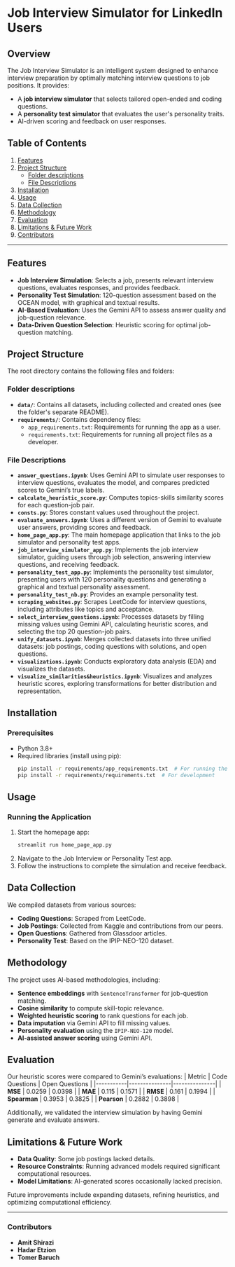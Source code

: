 # Job Interview Simulator for LinkedIn Users

## Overview
The Job Interview Simulator is an intelligent system designed to enhance interview preparation by optimally matching interview questions to job positions. It provides:
- A **job interview simulator** that selects tailored open-ended and coding questions.
- A **personality test simulator** that evaluates the user's personality traits.
- AI-driven scoring and feedback on user responses.

## Table of Contents
1. [Features](#features)
2. [Project Structure](#project-structure)
   - [Folder descriptions](#folder-descriptions)
   - [File Descriptions](#file-descriptions)
3. [Installation](#installation)
4. [Usage](#usage)
5. [Data Collection](#data-collection)
6. [Methodology](#methodology)
7. [Evaluation](#evaluation)
8. [Limitations & Future Work](#limitations--future-work)
9. [Contributors](#contributors)

---

## Features
- **Job Interview Simulation**: Selects a job, presents relevant interview questions, evaluates responses, and provides feedback.
- **Personality Test Simulation**: 120-question assessment based on the OCEAN model, with graphical and textual results.
- **AI-Based Evaluation**: Uses the Gemini API to assess answer quality and job-question relevance.
- **Data-Driven Question Selection**: Heuristic scoring for optimal job-question matching.

## Project Structure
The root directory contains the following files and folders:

### Folder descriptions
- **`data/`**: Contains all datasets, including collected and created ones (see the folder's separate README).
- **`requirements/`**: Contains dependency files:
  - `app_requirements.txt`: Requirements for running the app as a user.
  - `requirements.txt`: Requirements for running all project files as a developer.

### File Descriptions
- **`answer_questions.ipynb`**: Uses Gemini API to simulate user responses to interview questions, evaluates the model, and compares predicted scores to Gemini’s true labels.
- **`calculate_heuristic_score.py`**: Computes topics-skills similarity scores for each question-job pair.
- **`consts.py`**: Stores constant values used throughout the project.
- **`evaluate_answers.ipynb`**: Uses a different version of Gemini to evaluate user answers, providing scores and feedback.
- **`home_page_app.py`**: The main homepage application that links to the job simulator and personality test apps.
- **`job_interview_simulator_app.py`**: Implements the job interview simulator, guiding users through job selection, answering interview questions, and receiving feedback.
- **`personality_test_app.py`**: Implements the personality test simulator, presenting users with 120 personality questions and generating a graphical and textual personality assessment.
- **`personality_test_nb.py`**: Provides an example personality test.
- **`scraping_websites.py`**: Scrapes LeetCode for interview questions, including attributes like topics and acceptance.
- **`select_interview_questions.ipynb`**: Processes datasets by filling missing values using Gemini API, calculating heuristic scores, and selecting the top 20 question-job pairs.
- **`unify_datasets.ipynb`**: Merges collected datasets into three unified datasets: job postings, coding questions with solutions, and open questions.
- **`visualizations.ipynb`**: Conducts exploratory data analysis (EDA) and visualizes the datasets.
- **`visualize_similarities&heuristics.ipynb`**: Visualizes and analyzes heuristic scores, exploring transformations for better distribution and representation.

## Installation
### Prerequisites
- Python 3.8+
- Required libraries (install using pip):
  ```sh
  pip install -r requirements/app_requirements.txt  # For running the app
  pip install -r requirements/requirements.txt  # For development
  ```

## Usage
### Running the Application
1. Start the homepage app:
   ```sh
   streamlit run home_page_app.py
   ```
2. Navigate to the Job Interview or Personality Test app.
3. Follow the instructions to complete the simulation and receive feedback.

## Data Collection
We compiled datasets from various sources:
- **Coding Questions**: Scraped from LeetCode.
- **Job Postings**: Collected from Kaggle and contributions from our peers.
- **Open Questions**: Gathered from Glassdoor articles.
- **Personality Test**: Based on the IPIP-NEO-120 dataset.

## Methodology
The project uses AI-based methodologies, including:
- **Sentence embeddings** with `SentenceTransformer` for job-question matching.
- **Cosine similarity** to compute skill-topic relevance.
- **Weighted heuristic scoring** to rank questions for each job.
- **Data imputation** via Gemini API to fill missing values.
- **Personality evaluation** using the `IPIP-NEO-120` model.
- **AI-assisted answer scoring** using Gemini API.

## Evaluation
Our heuristic scores were compared to Gemini’s evaluations:
| Metric    | Code Questions | Open Questions |
|-----------|---------------|---------------|
| **MSE**  | 0.0259        | 0.0398        |
| **MAE**  | 0.115         | 0.1571        |
| **RMSE** | 0.161         | 0.1994        |
| **Spearman** | 0.3953  | 0.3825  |
| **Pearson**  | 0.2882  | 0.3898  |

Additionally, we validated the interview simulation by having Gemini generate and evaluate answers.

## Limitations & Future Work
- **Data Quality**: Some job postings lacked details.
- **Resource Constraints**: Running advanced models required significant computational resources.
- **Model Limitations**: AI-generated scores occasionally lacked precision.

Future improvements include expanding datasets, refining heuristics, and optimizing computational efficiency.

---
### Contributors
- **Amit Shirazi**
- **Hadar Etzion**
- **Tomer Baruch**


